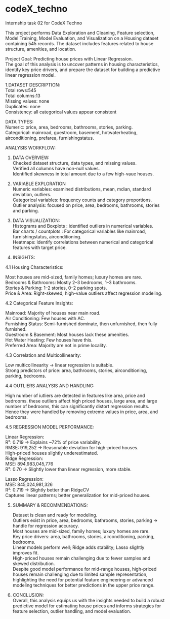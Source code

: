 # codeX_techno
Internship task 02 for CodeX Techno<br>

This project performs Data Exploration and Cleaning, Feature selection, Model Training, Model Evaluation, and Visualization on a Housing dataset containing 545 records. The dataset includes features related to house structure, amenities, and location.<br>

Project Goal: Predicting house prices with Linear Regression.<br>
The goal of this analysis is to uncover patterns in housing characteristics, identify key price drivers, and prepare the dataset for building a predictive linear regression model.<br>

1.DATASET DESCRIPTION:<br>
   Total rows:545<br>
   Total columns:13<br>
   Missing values: none<br>
   Duplicates: none<br>
   Consistency: all categorical values appear consistent<br>

   DATA TYPES:<br>
   Numeric: price, area, bedrooms, bathrooms, stories, parking.<br>
   Categorical: mainroad, guestroom, basement, hotwaterheating, airconditioning, prefarea, furnishingstatus.<br>


ANALYSIS WORKFLOW:<br>

1. DATA OVERVIEW:<br>
   Checked dataset structure, data types, and missing values.<br>
   Verified all columns have non-null values.<br>
   Identified skewness in total amount due to a few high-vaue houses.<br>
   
2. VARIABLE EXPLORATION<br>
   Numeric variables: examined distributions, mean, mdian, standard deviation, outliers. <br>
   Categorical variables: frequency counts and category proportions. <br>
   Outlier analysis: focused on price, area, bedrooms, bathrooms, stories and parking.<br>

3. DATA VISUALIZATION:<br>
   Histograms and Boxplots : identified outliers in numerical variables.<br>
   Bar charts / countplots : For categorical variables like mainroad, furnishingstatus, airconditioning.<br>
   Heatmaps: Identify correlations between numerical and categorical features with target price.<br>


4. INSIGHTS:<br>

4.1 Housing Characteristics: <br>

   Most houses are mid-sized, family homes; luxury homes are rare.<br>
   Bedrooms & Bathrooms: Mostly 2–3 bedrooms, 1–3 bathrooms.<br>
   Stories & Parking: 1–2 stories, 0–2 parking spots.<br>
   Price & Area: Right-skewed; high-value outliers affect regression modeling.<br>


4.2 Categorical Feature Insights: <br>

   Mainroad: Majority of houses near main road.<br>
   Air Conditioning: Few houses with AC.<br>
   Furnishing Status: Semi-furnished dominate, then unfurnished, then fully furnished.<br>
   Guestroom & Basement: Most houses lack these amenities.<br>
   Hot Water Heating: Few houses have this.<br>
   Preferred Area: Majority are not in prime locality.<br>


4.3 Correlation and Multicollinearity: <br>

   Low multicollinearity → linear regression is suitable.<br>
   Strong predictors of price: area, bathrooms, stories, airconditioning, parking, bedrooms. <br>

4.4 OUTLIERS ANALYSIS AND HANDLING:<br>

   High number of iutliers are detected in features like area, price and bedrooms. these    outliers affect high priced houses, large area, and large number of bedrooms, this  can       significantly distort regression results.<br>
   Hence they were handled by removing extreme values in price, area, and bedrooms.<br>

4.5 REGRESSION MODEL PERFORMANCE: <br>

   Linear Regression:<br>
         R²: 0.719 → Explains ~72% of price variability.<br>
         RMSE: 919,252 → Reasonable deviation for high-priced houses.<br>
         High-priced houses slightly underestimated.<br>
   Ridge Regression:<br>
         MSE: 894,983,045,776<br>
         R²: 0.70 → Slightly lower than linear regression, more stable.<br>

   Lasso Regression:<br>
         MSE: 845,024,981,326<br>
         R²: 0.719 → Slightly better than RidgeCV<br>
         Captures linear patterns; better generalization for mid-priced houses.<br>


5. SUMMARY & RECOMMENDATIONS:<br>

   Dataset is clean and ready for modeling.<br>
   Outliers exist in price, area, bedrooms, bathrooms, stories, parking → handle for regression accuracy.<br>
   Most houses are mid-sized, family homes; luxury homes are rare.<br>
   Key price drivers: area, bathrooms, stories, airconditioning, parking, bedrooms.<br>
   Linear models perform well; Ridge adds stability; Lasso slightly improves fit.<br>
   High-priced houses remain challenging due to fewer samples and skewed distribution.<br>
   Despite good model performance for mid-range houses, high-priced houses remain challenging due to limited sample representation, highlighting the need for potential feature engineering or advanced modeling techniques for better predictions in the upper price range.<br>

6. CONCLUSION:<br>
   Overall, this analysis equips us with the insights needed to build a robust predictive model for estimating house prices and informs strategies for feature selection, outlier handling, and model evaluation.<br>
